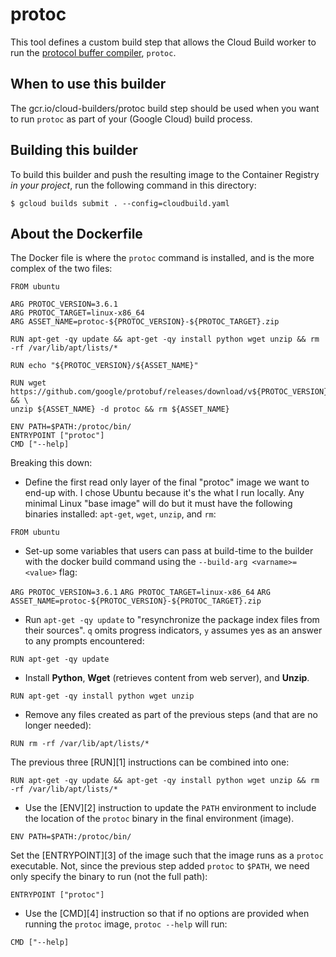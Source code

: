 # protoc

This tool defines a custom build step that allows the Cloud Build worker to
run the
[protocol buffer compiler](https://github.com/protocolbuffers/protobuf), `protoc`.

## When to use this builder

The gcr.io/cloud-builders/protoc build step should be used when you want to run
`protoc` as part of your (Google Cloud) build process.

## Building this builder

To build this builder and push the resulting image to the Container Registry *in
your project*, run the following command in this directory:

    $ gcloud builds submit . --config=cloudbuild.yaml

## About the Dockerfile

The Docker file is where the `protoc` command is installed, and is the more complex of the two files: 

    FROM ubuntu
    
    ARG PROTOC_VERSION=3.6.1
    ARG PROTOC_TARGET=linux-x86_64
    ARG ASSET_NAME=protoc-${PROTOC_VERSION}-${PROTOC_TARGET}.zip
    
    RUN apt-get -qy update && apt-get -qy install python wget unzip && rm -rf /var/lib/apt/lists/*
    
    RUN echo "${PROTOC_VERSION}/${ASSET_NAME}"
    
    RUN wget https://github.com/google/protobuf/releases/download/v${PROTOC_VERSION}/protoc-${PROTOC_VERSION}-${PROTOC_TARGET}.zip && \
    unzip ${ASSET_NAME} -d protoc && rm ${ASSET_NAME}
    
    ENV PATH=$PATH:/protoc/bin/
    ENTRYPOINT ["protoc"]
    CMD ["--help]

Breaking this down:

 - Define the first read only layer of the final "protoc" image we want to
end-up with. I chose Ubuntu because it's the what I run locally. Any minimal
Linux "base image" will do but it must have the following binaries installed:
`apt-get`, `wget`, `unzip`, and `rm`:

`FROM ubuntu`
 
 - Set-up some variables that users can pass at build-time to the builder with
the docker build command using the `--build-arg <varname>=<value>` flag:

`ARG PROTOC_VERSION=3.6.1`
`ARG PROTOC_TARGET=linux-x86_64`
`ARG ASSET_NAME=protoc-${PROTOC_VERSION}-${PROTOC_TARGET}.zip`

 - Run `apt-get -qy update` to "resynchronize the package index files from their
sources". `q` omits progress indicators, `y` assumes yes as an answer to any
prompts encountered:

`RUN apt-get -qy update`

 - Install **Python**, **Wget** (retrieves content from web server),
and **Unzip**.

`RUN apt-get -qy install python wget unzip`

 - Remove any files created as part of the previous steps (and that are no
longer needed):

`RUN rm -rf /var/lib/apt/lists/*`

The previous three [RUN][1] instructions can be combined into one:

`RUN apt-get -qy update && apt-get -qy install python wget unzip && rm -rf /var/lib/apt/lists/*`

 - Use the [ENV][2] instruction to update the `PATH` environment to include the
location of the `protoc` binary in the final environment (image). 

`ENV PATH=$PATH:/protoc/bin/`

Set the [ENTRYPOINT][3] of the image such that the image runs as a `protoc`
executable. Not, since the previous step added `protoc` to `$PATH`, we need only
specify the binary to run (not the full path):

`ENTRYPOINT ["protoc"]`

 - Use the [CMD][4] instruction so that if no options are provided when running
the `protoc` image, `protoc --help` will run:

`CMD ["--help]`
